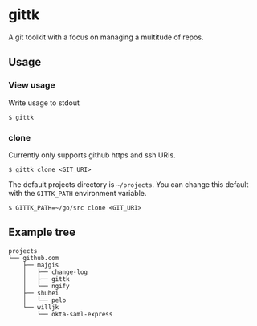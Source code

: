 # gittk

A git toolkit with a focus on managing a multitude of repos.

## Usage

### View usage

Write usage to stdout

    $ gittk

### clone

Currently only supports github https and ssh URIs.

    $ gittk clone <GIT_URI>

The default projects directory is `~/projects`.  You can change this default with the
`GITTK_PATH` environment variable.

    $ GITTK_PATH=~/go/src clone <GIT_URI>

## Example tree

    projects
    └── github.com
        ├── majgis
        │   ├── change-log
        │   ├── gittk
        │   └── ngify
        ├── shuhei
        │   └── pelo
        └── willjk
            └── okta-saml-express

